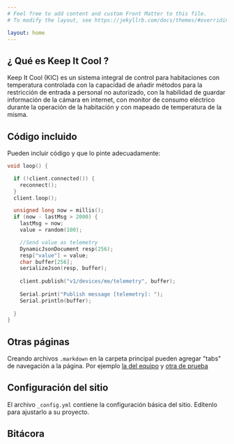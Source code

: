```yaml
---
# Feel free to add content and custom Front Matter to this file.
# To modify the layout, see https://jekyllrb.com/docs/themes/#overriding-theme-defaults

layout: home
---
```



## ¿ Qué es Keep It Cool ?

Keep It Cool (KIC) es un sistema integral de control para habitaciones con temperatura controlada con la capacidad de añadir métodos para la restricción de entrada a personal no autorizado, con la habilidad de guardar información de la cámara en internet, con monitor de consumo eléctrico durante la operación de la habitación y con mapeado de temperatura de la misma.


## Código incluido

Pueden incluir código y que lo pinte adecuadamente:

```c++
void loop() {

  if (!client.connected()) {
    reconnect();
  }
  client.loop();

  unsigned long now = millis();
  if (now - lastMsg > 2000) {
    lastMsg = now;
    value = random(100);

    //Send value as telemetry
    DynamicJsonDocument resp(256);
    resp["value"] = value;
    char buffer[256];
    serializeJson(resp, buffer);
    
    client.publish("v1/devices/me/telemetry", buffer);
    
    Serial.print("Publish message [telemetry]: ");
    Serial.println(buffer);
    
  }
}
```

## Otras páginas

Creando archivos `.markdown` en la carpeta principal pueden agregar "tabs" de navegación a la página. Por ejemplo [la del equipo](proyecto-keep-it-cool/docs/equipo.markdown) y [otra de prueba](prueba.markdown)

## Configuración del sitio

El archivo `_config.yml` contiene la configuración básica del sitio. Edítenlo para ajustarlo a su proyecto.

## Bitácora

